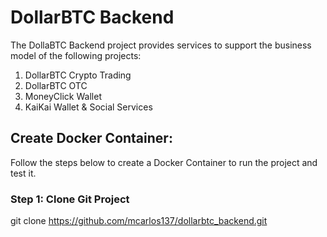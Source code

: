 # DollarBTC Backend

The DollaBTC Backend project provides services to support the business model of the following projects:

1. DollarBTC Crypto Trading
2. DollarBTC OTC
3. MoneyClick Wallet
4. KaiKai Wallet & Social Services

## Create Docker Container:

Follow the steps below to create a Docker Container to run the project and test it.

### Step 1: Clone Git Project

git clone https://github.com/mcarlos137/dollarbtc_backend.git
